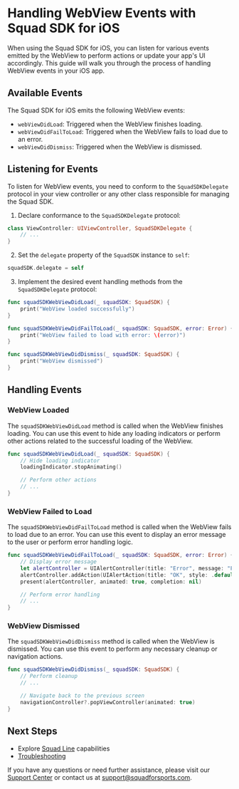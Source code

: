 # Handling WebView Events with Squad SDK for iOS

When using the Squad SDK for iOS, you can listen for various events emitted by the WebView to perform actions or update your app's UI accordingly. This guide will walk you through the process of handling WebView events in your iOS app.

## Available Events

The Squad SDK for iOS emits the following WebView events:

- `webViewDidLoad`: Triggered when the WebView finishes loading.
- `webViewDidFailToLoad`: Triggered when the WebView fails to load due to an error.
- `webViewDidDismiss`: Triggered when the WebView is dismissed.

## Listening for Events

To listen for WebView events, you need to conform to the `SquadSDKDelegate` protocol in your view controller or any other class responsible for managing the Squad SDK.

1. Declare conformance to the `SquadSDKDelegate` protocol:

```swift
class ViewController: UIViewController, SquadSDKDelegate {
    // ...
}
```

2. Set the `delegate` property of the `SquadSDK` instance to `self`:

```swift
squadSDK.delegate = self
```

3. Implement the desired event handling methods from the `SquadSDKDelegate` protocol:

```swift
func squadSDKWebViewDidLoad(_ squadSDK: SquadSDK) {
    print("WebView loaded successfully")
}

func squadSDKWebViewDidFailToLoad(_ squadSDK: SquadSDK, error: Error) {
    print("WebView failed to load with error: \(error)")
}

func squadSDKWebViewDidDismiss(_ squadSDK: SquadSDK) {
    print("WebView dismissed")
}
```

## Handling Events

### WebView Loaded

The `squadSDKWebViewDidLoad` method is called when the WebView finishes loading. You can use this event to hide any loading indicators or perform other actions related to the successful loading of the WebView.

```swift
func squadSDKWebViewDidLoad(_ squadSDK: SquadSDK) {
    // Hide loading indicator
    loadingIndicator.stopAnimating()

    // Perform other actions
    // ...
}
```

### WebView Failed to Load

The `squadSDKWebViewDidFailToLoad` method is called when the WebView fails to load due to an error. You can use this event to display an error message to the user or perform error handling logic.

```swift
func squadSDKWebViewDidFailToLoad(_ squadSDK: SquadSDK, error: Error) {
    // Display error message
    let alertController = UIAlertController(title: "Error", message: "Failed to load Squad WebView: \(error)", preferredStyle: .alert)
    alertController.addAction(UIAlertAction(title: "OK", style: .default, handler: nil))
    present(alertController, animated: true, completion: nil)

    // Perform error handling
    // ...
}
```

### WebView Dismissed

The `squadSDKWebViewDidDismiss` method is called when the WebView is dismissed. You can use this event to perform any necessary cleanup or navigation actions.

```swift
func squadSDKWebViewDidDismiss(_ squadSDK: SquadSDK) {
    // Perform cleanup
    // ...

    // Navigate back to the previous screen
    navigationController?.popViewController(animated: true)
}
```

## Next Steps

- Explore [Squad Line](squad-line.md) capabilities
- [Troubleshooting](troubleshooting.md)

If you have any questions or need further assistance, please visit our [Support Center](https://support.squadforsports.com) or contact us at support@squadforsports.com.
